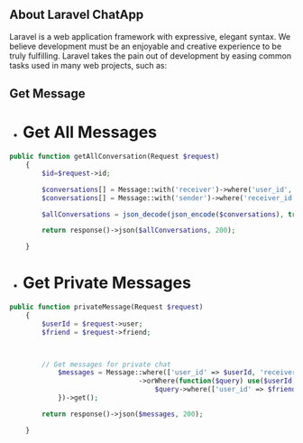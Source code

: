 ## About Laravel ChatApp

Laravel is a web application framework with expressive, elegant syntax. We believe development must be an enjoyable and creative experience to be truly fulfilling. Laravel takes the pain out of development by easing common tasks used in many web projects, such as:


## Get Message

- # Get All Messages
```php
public function getAllConversation(Request $request)
    {
        $id=$request->id;

        $conversations[] = Message::with('receiver')->where('user_id', $id)->get();
        $conversations[] = Message::with('sender')->where('receiver_id', $id)->get();

        $allConversations = json_decode(json_encode($conversations), true);

        return response()->json($allConversations, 200);

    }

```
- # Get Private Messages
```php
public function privateMessage(Request $request)
    {
        $userId = $request->user;
        $friend = $request->friend;



        // Get messages for private chat
            $messages = Message::where(['user_id' => $userId, 'receiver_id' => $friend])
                                ->orWhere(function($query) use($userId, $friend) {
                                    $query->where(['user_id' => $friend, 'receiver_id' => $userId]);
            })->get();

        return response()->json($messages, 200);

    }

```
